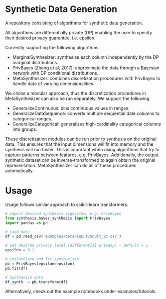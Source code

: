 # Synthetic Data Generation
A repository consisting of algorithms for synthetic data generation. 

All algorithms are differentially private (DP) enabling the user to specify their desired privacy guarantee, i.e. epsilon.

Currently supporting the following algorithms:
- MarginalSynthesizer: synthesize each column independently by the DP marginal distributions.
- PrivBayes (Zhang et al, 2017): approximate the data through a Bayesian network with DP conditional distributions.
- MetaSynthesizer: combines discretization procedures with PrivBayes to handle data of varying dimensionalities.

We chose a modular approach, thus the discretization procedures in MetaSynthesizer can also be run separately. We support the following:
- GeneralizeContinuous: bins continuous values in ranges.
- GeneralizeDataSequence: converts multiple sequential date columns to categorical ranges.
- GeneralizeCategorical: generalizes high-cardinality categorical columns into groups.

These discretization modules can be run prior to synthesis on the original data. This ensures that the input dimensions will fit into memory and the synthesis will run faster. This is important when using algorithms that try to capture patterns between features, e.g. PrivBayes. Additionally, the output synthetic dataset can be inverse-transformed to again obtain the original representation. MetaSynthesizer can do all of these procedures automatically.
	
# Usage
Usage follows similar approach to scikit-learn transformers. 

```python
# import desired synthesis algorithm, e.g. PrivBayes
from synthesis.bayes_synthesis import PrivBayes
import pandas as pd

# load data
df = pd.read_csv('examples/data/input/adult_9c.csv')

# set desired privacy level (differential privacy) - default = 1
epsilon = 0.1

# instantiate and fit synthesizer
pb = PrivBayes(epsilon=epsilon)
pb.fit(df)

# Synthesize data
df_synth  = pb.transform(df)
```

Alternatively, check out the example notebooks under examples/tutorials.

